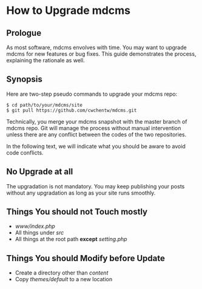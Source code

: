 # How to Upgrade mdcms

## Prologue

As most software, mdcms envolves with time. You may want to upgrade mdcms for new features or bug fixes. This guide demonstrates the process, explaining the rationale as well.

## Synopsis

Here are two-step pseudo commands to upgrade your mdcms repo:

```shell
$ cd path/to/your/mdcms/site
$ git pull https://github.com/cwchentw/mdcms.git
```

Technically, you merge your mdcms snapshot with the master branch of mdcms repo. Git will manage the process without manual intervention unless there are any conflict between the codes of the two repositories.

In the following text, we will indicate what you should be aware to avoid code conflicts.

## No Upgrade at all

The upgradation is not mandatory. You may keep publishing your posts without any upgradation as long as your site runs smoothly.

## Things You should not Touch mostly

* *www/index.php*
* All things under *src*
* All things at the root path **except** *setting.php*

## Things You should Modify before Update

* Create a directory other than *content*
* Copy *themes/default* to a new location
